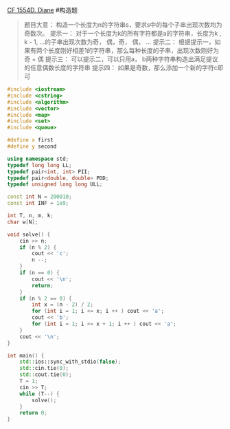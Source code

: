 [CF 1554D. Diane](https://codeforces.com/problemset/problem/1554/D)
#构造题 
> 题目大意：
> 	构造一个长度为n的字符串s，要求s中的每个子串出现次数均为奇数次。
> 提示一：
> 	对于一个长度为k的所有字符都是a的字符串，长度为k , k - 1, ...的子串出现次数为奇， 偶，奇， 偶， ...
> 提示二：
> 	根据提示一，如果有两个长度刚好相差1的字符串，那么每种长度的子串，出现次数刚好为奇 + 偶
> 提示三：
> 	可以提示二，可以只用a， b两种字符串构造出满足提议的任意偶数长度的字符串
> 提示四：
> 	如果是奇数，那么添加一个新的字符c即可

~~~c++
#include <iostream>
#include <cstring>
#include <algorithm>
#include <vector>
#include <map>
#include <set>
#include <queue>

#define x first
#define y second

using namespace std;
typedef long long LL;
typedef pair<int, int> PII;
typedef pair<double, double> PDD;
typedef unsigned long long ULL;

const int N = 200010;
const int INF = 1e9;

int T, n, m, k;
char w[N];

void solve() {
    cin >> n;
    if (n % 2) {
        cout << 'c';
        n --;
    }
    if (n == 0) {
        cout << '\n';
        return;
    }
    if (n % 2 == 0) {
        int x = (n - 2) / 2;
        for (int i = 1; i <= x; i ++ ) cout << 'a';
        cout << 'b';
        for (int i = 1; i <= x + 1; i ++ ) cout << 'a';
    }
    cout << '\n';
}

int main() {
    std::ios::sync_with_stdio(false);
    std::cin.tie(0);
    std::cout.tie(0);
    T = 1;
    cin >> T;
    while (T--) {
        solve();
    }
    return 0;
}
~~~